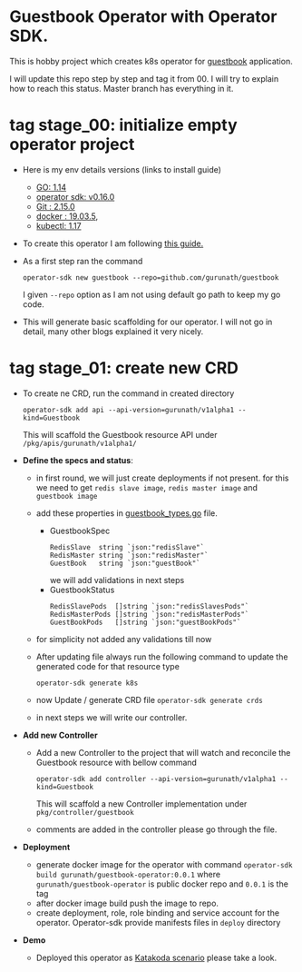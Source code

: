 # Guestbook Operator with Operator SDK.

This is hobby project which creates k8s operator for [guestbook](https://kubernetes.io/docs/tutorials/stateless-application/guestbook/) application.

I will update this repo step by step and tag it from 00. I will try to explain how to reach this status. Master branch has everything in it.

# tag stage_00: initialize empty operator project
- Here is my env details versions (links to install guide)
  - [GO: 1.14](https://golang.org/doc/install)
  - [operator sdk: v0.16.0](https://github.com/operator-framework/operator-sdk/blob/master/doc/user/install-operator-sdk.md)
  - [Git : 2.15.0](https://git-scm.com/book/en/v2/Getting-Started-Installing-Git)
  - [docker : 19.03.5](https://docs.docker.com/docker-for-mac/install/), 
  - [kubectl: 1.17](https://kubernetes.io/docs/tasks/tools/install-kubectl/)
- To create this operator I am following [this guide.](https://github.com/operator-framework/operator-sdk/blob/master/doc/user-guide.md) 
- As a first step ran the command 
  
  `operator-sdk new guestbook --repo=github.com/gurunath/guestbook` 

  I given `--repo` option as I am not using default go path to keep my go code.
- This will generate basic scaffolding for our operator. I will not go in detail, many other blogs explained it very nicely.

# tag stage_01: create new CRD
- To create ne CRD, run the command in created directory
  
  `operator-sdk add api --api-version=gurunath/v1alpha1 --kind=Guestbook`
  
  This will scaffold the Guestbook resource API under `/pkg/apis/gurunath/v1alpha1/`
- **Define the specs and status**: 
  - in first round, we will just create deployments if not present. for this we need to get `redis slave image`, `redis master image` and `guestbook image`
  - add these properties in [guestbook_types.go](./pkg/apis/gurunath/v1alpha1/guestbook_types.go) file. 
    - GuestbookSpec
      ```
      RedisSlave  string `json:"redisSlave"`
      RedisMaster string `json:"redisMaster"`
      GuestBook   string `json:"guestBook"`
      ```
      we will add validations in next steps
    - GuestbookStatus
      ```
      RedisSlavePods  []string `json:"redisSlavesPods"`
      RedisMasterPods []string `json:"redisMasterPods"`
      GuestBookPods   []string `json:"guestBookPods"`
      ```
  - for simplicity not added any validations till now
  - After updating file always run the following command to update the generated code for that resource type
  
    `operator-sdk generate k8s`
  - now Update / generate CRD file `operator-sdk generate crds`
  - in next steps we will write our controller.
- **Add new Controller**
  - Add a new Controller to the project that will watch and reconcile the Guestbook resource with bellow command
  
    `operator-sdk add controller --api-version=gurunath/v1alpha1 --kind=Guestbook`

    This will scaffold a new Controller implementation under `pkg/controller/guestbook`
  - comments are added in the controller please go through the file.

- **Deployment**
  - generate docker image for the operator with command `operator-sdk build gurunath/guestbook-operator:0.0.1` where `gurunath/guestbook-operator` is public docker repo and `0.0.1` is the tag
  - after docker image build push the image to repo.
  - create deployment, role, role binding and service account for the operator. Operator-sdk provide manifests files in `deploy` directory 

- **Demo**
  - Deployed this operator as [Katakoda scenario](https://www.katacoda.com/gurunath.sane@gmail.com/scenarios/guestbook-operator) please take a look. 